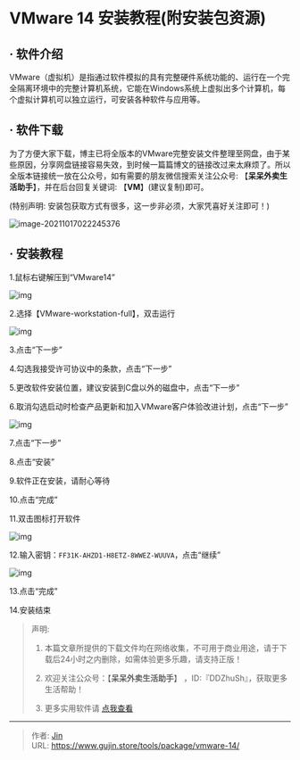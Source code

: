# VMware 14 安装教程(附安装包资源)


## · 软件介绍
VMware（虚拟机）是指通过软件模拟的具有完整硬件系统功能的、运行在一个完全隔离环境中的完整计算机系统，它能在Windows系统上虚拟出多个计算机，每个虚拟计算机可以独立运行，可安装各种软件与应用等。


## · 软件下载
为了方便大家下载，博主已将全版本的VMware完整安装文件整理至网盘，由于某些原因，分享网盘链接容易失效，到时候一篇篇博文的链接改过来太麻烦了。所以全版本链接统一放在公众号，如有需要的朋友微信搜索关注公众号: 【**呆呆外卖生活助手**】，并在后台回复关键词: 【**VM**】(建议复制)即可。

(特别声明: 安装包获取方式有很多，这一步非必须，大家凭喜好关注即可！)

![image-20211017022245376](https://img.gujin.store/img/image-20211017022245376.png)

## · 安装教程

1.鼠标右键解压到“VMware14”

![img](https://img.gujin.store/img/v2-9ca6949f1a0d04772b9baf412641eb99_720w.png)

2.选择【VMware-workstation-full】，双击运行

![img](https://img.gujin.store/img/v2-568aaa35f79c6eb66ea8bade614e7571_720w.png)

3.点击“下一步”

4.勾选我接受许可协议中的条款，点击“下一步”

5.更改软件安装位置，建议安装到C盘以外的磁盘中，点击“下一步”

6.取消勾选启动时检查产品更新和加入VMware客户体验改进计划，点击“下一步”

![img](https://img.gujin.store/img/v2-a702e37b31fd6d96ca4703ec92ac8b28_720w.png)

7.点击“下一步”

8.点击“安装”

9.软件正在安装，请耐心等待

10.点击“完成”

11.双击图标打开软件

![img](https://img.gujin.store/img/v2-cd5b1781d0c546f8d76b5d5c900a6fa9_720w.png)

12.输入密钥：`FF31K-AHZD1-H8ETZ-8WWEZ-WUUVA`，点击“继续”

![img](https://img.gujin.store/img/v2-cb6dec3a2e2804b9d4df737ddd96cd88_720w.png)

13.点击“完成”



14.安装结束




> 声明: 
>
> 1. 本篇文章所提供的下载文件均在网络收集，不可用于商业用途，请于下载后24小时之内删除，如需体验更多乐趣，请支持正版！
>
> 2. 欢迎关注公众号：【**呆呆外卖生活助手**】 ，ID:『DDZhuSh』，获取更多生活帮助！
>
> 3. 更多实用软件请  [点我查看](/tools)

---

> 作者: [Jin](https://img.gujin.store/img/favicon.ico)  
> URL: https://www.gujin.store/tools/package/vmware-14/  

